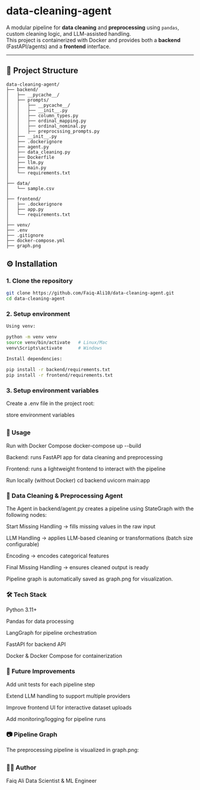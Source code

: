# data-cleaning-agent

A modular pipeline for **data cleaning** and **preprocessing** using `pandas`, custom cleaning logic, and LLM-assisted handling.  
This project is containerized with Docker and provides both a **backend** (FastAPI/agents) and a **frontend** interface.

---

## 📂 Project Structure

```
data-cleaning-agent/
├── backend/
│   ├── __pycache__/
│   ├── prompts/
│   │   ├── __pycache__/
│   │   ├── __init__.py
│   │   ├── column_types.py
│   │   ├── ordinal_mapping.py
│   │   ├── ordinal_nominal.py
│   │   ├── preprocssing_prompts.py
│   ├── __init__.py
│   ├── .dockerignore
│   ├── agent.py
│   ├── data_cleaning.py
│   ├── Dockerfile
│   ├── llm.py
│   ├── main.py
│   └── requirements.txt
│
├── data/
│   └── sample.csv
│
├── frontend/
│   ├── .dockerignore
│   ├── app.py
│   └── requirements.txt
│
├── venv/
├── .env
├── .gitignore
├── docker-compose.yml
├── graph.png

```

## ⚙️ Installation

### 1. Clone the repository
```bash
git clone https://github.com/Faiq-Ali10/data-cleaning-agent.git
cd data-cleaning-agent
```

### 2. Setup environment
```bash
Using venv:

python -m venv venv
source venv/bin/activate   # Linux/Mac
venv\Scripts\activate      # Windows

Install dependencies:

pip install -r backend/requirements.txt
pip install -r frontend/requirements.txt
```

### 3. Setup environment variables

Create a .env file in the project root:

store environment variables

##
### 🚀 Usage
Run with Docker Compose
docker-compose up --build


Backend: runs FastAPI app for data cleaning and preprocessing

Frontend: runs a lightweight frontend to interact with the pipeline

Run locally (without Docker)
cd backend
uvicorn main:app

### 🔄 Data Cleaning & Preprocessing Agent

The Agent in backend/agent.py creates a pipeline using StateGraph with the following nodes:

Start Missing Handling → fills missing values in the raw input

LLM Handling → applies LLM-based cleaning or transformations (batch size configurable)

Encoding → encodes categorical features

Final Missing Handling → ensures cleaned output is ready

Pipeline graph is automatically saved as graph.png for visualization.

### 🛠 Tech Stack

Python 3.11+

Pandas for data processing

LangGraph for pipeline orchestration

FastAPI for backend API

Docker & Docker Compose for containerization

### 📌 Future Improvements

Add unit tests for each pipeline step

Extend LLM handling to support multiple providers

Improve frontend UI for interactive dataset uploads

Add monitoring/logging for pipeline runs

### 📷 Pipeline Graph

The preprocessing pipeline is visualized in graph.png:

##
### 👨‍💻 Author

Faiq Ali
Data Scientist & ML Engineer